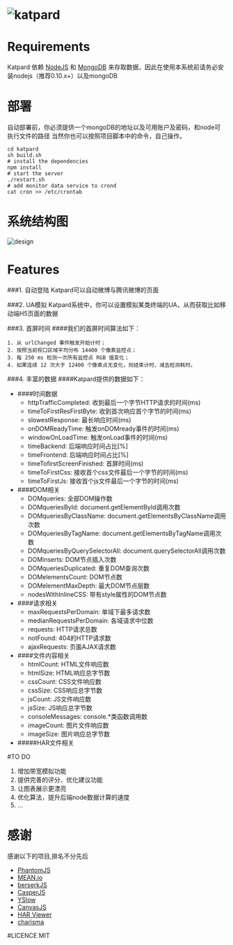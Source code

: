![katpard](http://raw.github.com/MrGalaxyn/Katpard/master/app/img/Katpard20.png)
===========

# Requirements
Katpard 依赖 [NodeJS](http://nodejs.org) 和 [MongoDB](http://www.mongodb.org/) 来存取数据，因此在使用本系统前请务必安装nodejs（推荐0.10.x+）以及mongoDB


# 部署
自动部署前，你必须提供一个mongoDB的地址以及可用账户及密码，和node可执行文件的路径
当然你也可以按照项目脚本中的命令，自己操作。

```shell
cd katpard
sh build.sh
# install the dependencies
npm install
# start the server
./restart.sh
# add monitor data service to crond
cat cron >> /etc/crontab
```

# 系统结构图
![design](http://raw.github.com/MrGalaxyn/Katpard/master/app/img/design/design.jpg)

# Features
###1. 自动登陆
Katpard可以自动微博与腾讯微博的页面

###2. UA模拟
Katpard系统中，你可以设置模拟某类终端的UA，从而获取比如移动端H5页面的数据

###3. 首屏时间
####我们的首屏时间算法如下：

    1. 从 urlChanged 事件触发开始计时；
    2. 按照当前视口区域平均分布 14400 个像素监控点；
    3. 每 250 ms 检测一次所有监控点 RGB 值变化；
    4. 如果连续 12 次大于 12400 个像素点无变化，则结束计时，减去检测耗时。
       
###4. 丰富的数据
####Katpard提供的数据如下：
* ####时间数据
    * httpTrafficCompleted: 收到最后一个字节HTTP请求的时间(ms)
    * timeToFirstResFirstByte: 收到首次响应首个字节的时间(ms)
    * slowestResponse: 最长响应时间(ms)
    * onDOMReadyTime: 触发onDOMready事件的时间(ms)
    * windowOnLoadTime: 触发onLoad事件的时间(ms)
    * timeBackend: 后端响应时间占比[%]
    * timeFrontend: 后端响应时间占比[%]
    * timeTofirstScreenFinished: 首屏时间(ms)
    * timeToFirstCss: 接收首个css文件最后一个字节的时间(ms)
    * timeToFirstJs: 接收首个js文件最后一个字节的时间(ms)
* ####DOM相关
    * DOMqueries: 全部DOM操作数
    * DOMqueriesById: document.getElementById调用次数
    * DOMqueriesByClassName: document.getElementsByClassName调用次数
    * DOMqueriesByTagName: document.getElementsByTagName调用次数
    * DOMqueriesByQuerySelectorAll: document.querySelectorAll调用次数
    * DOMinserts: DOM节点插入次数
    * DOMqueriesDuplicated: 重复DOM查询次数
    * DOMelementsCount: DOM节点数
    * DOMelementMaxDepth: 最大DOM节点层数
    * nodesWithInlineCSS: 带有style属性的DOM节点数
* ####请求相关
    * maxRequestsPerDomain: 单域下最多请求数
    * medianRequestsPerDomain: 各域请求中位数
    * requests: HTTP请求总数
    * notFound: 404的HTTP请求数
    * ajaxRequests: 页面AJAX请求数
* ####文件内容相关
    * htmlCount: HTML文件响应数
    * htmlSize: HTML响应总字节数
    * cssCount: CSS文件响应数
    * cssSize: CSS响应总字节数
    * jsCount: JS文件响应数
    * jsSize: JS响应总字节数
    * consoleMessages: console.*类函数调用数
    * imageCount: 图片文件响应数
    * imageSize: 图片响应总字节数
* #####HAR文件相关

#TO DO

1. 增加带宽模拟功能
2. 提供完善的评分、优化建议功能
3. 让图表展示更漂亮
4. 优化算法，提升后端node数据计算的速度
5. ...

# 感谢
感谢以下的项目,排名不分先后

* [PhantomJS](https://github.com/ariya/phantomjs)
* [MEAN.io](https://github.com/linnovate/mean)
* [berserkJS](https://github.com/tapir-dream/berserkJS)
* [CasperJS](https://github.com/n1k0/casperjs)
* [YSlow](https://github.com/marcelduran/yslow)
* [CanvasJS](http://canvasjs.com/)
* [HAR Viewer](https://github.com/janodvarko/harviewer)
* [charisma](https://github.com/usmanhalalit/charisma)


#LICENCE
MIT
